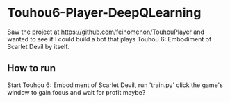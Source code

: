 # Touhou6-Player-DeepQLearning
Saw the project at https://github.com/feinomenon/TouhouPlayer and wanted to see if I could build a bot that plays Touhou 6: Embodiment of Scarlet Devil by itself.

How to run
------------
Start Touhou 6: Embodiment of Scarlet Devil, run 'train.py' click the game's window to gain focus and wait for profit maybe?

